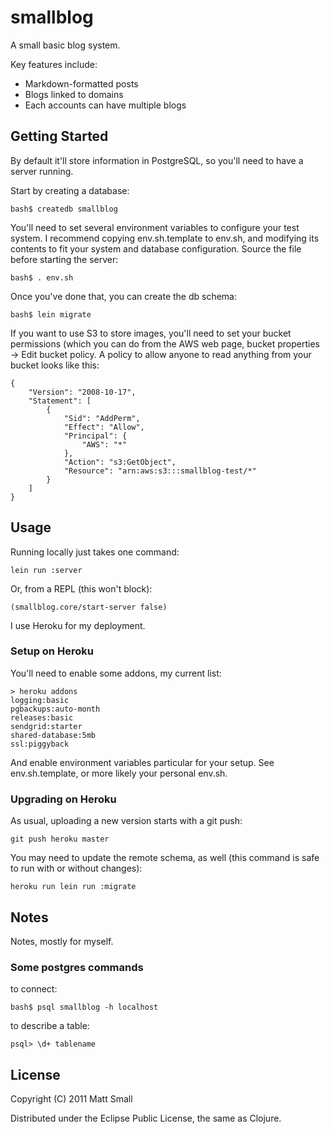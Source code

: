 # smallblog

A small basic blog system.

Key features include:

- Markdown-formatted posts
- Blogs linked to domains
- Each accounts can have multiple blogs


## Getting Started

By default it'll store information in PostgreSQL, so you'll need to have a
server running.

Start by creating a database:

    bash$ createdb smallblog


You'll need to set several environment variables to configure your test system.
I recommend copying env.sh.template to env.sh, and modifying its contents to
fit your system and database configuration.  Source the file before starting
the server:

	bash$ . env.sh


Once you've done that, you can create the db schema:

    bash$ lein migrate


If you want to use S3 to store images, you'll need to set your bucket
permissions (which you can do from the AWS web page, bucket properties -> Edit bucket policy.
A policy to allow anyone to read anything from your bucket looks like this:

    {
        "Version": "2008-10-17",
        "Statement": [
            {
                "Sid": "AddPerm",
                "Effect": "Allow",
                "Principal": {
                    "AWS": "*"
                },
                "Action": "s3:GetObject",
                "Resource": "arn:aws:s3:::smallblog-test/*"
            }
        ]
    }



## Usage

Running locally just takes one command:

	lein run :server

Or, from a REPL (this won't block):

	(smallblog.core/start-server false)

I use Heroku for my deployment.


### Setup on Heroku

You'll need to enable some addons, my current list:

	> heroku addons
	logging:basic
	pgbackups:auto-month
	releases:basic
	sendgrid:starter
	shared-database:5mb
	ssl:piggyback

And enable environment variables particular for your setup.  See
env.sh.template, or more likely your personal env.sh.


### Upgrading on Heroku

As usual, uploading a new version starts with a git push:

	git push heroku master

You may need to update the remote schema, as well (this command is safe to run
with or without changes):

	heroku run lein run :migrate


## Notes

Notes, mostly for myself.


### Some postgres commands

to connect:

    bash$ psql smallblog -h localhost

to describe a table:

    psql> \d+ tablename


## License

Copyright (C) 2011 Matt Small

Distributed under the Eclipse Public License, the same as Clojure.
